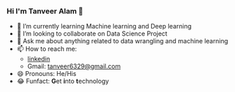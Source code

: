 ### Hi I'm Tanveer Alam 👋

<!--
**tanveer234/tanveer234** is a ✨ _special_ ✨ repository because its `README.md` (this file) appears on your GitHub profile.

Here are some ideas to get you started:

- 🔭 I’m currently working on ... -->
- 🌱 I’m currently learning Machine learning and Deep learning
- 👯 I’m looking to collaborate on Data Science Project
- 💬 Ask me about anything related to data wrangling and machine learning
- 📫 How to reach me: 
    - [linkedin](https://www.linkedin.com/in/tanveer6329/)
    - Gmail: tanveer6329@gmail.com
- 😄 Pronouns: He/His
- 😂 Funfact: **G**et **i**nto **t**echnology
